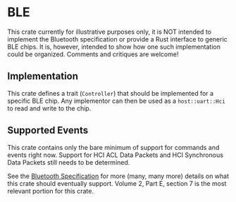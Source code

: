# BLE

This crate currently for illustrative purposes only, it is NOT
intended to implement the Bluetooth specification or provide a Rust
interface to generic BLE chips.  It is, however, intended to show how
one such implementation could be organized.  Comments and critiques
are welcome!

## Implementation

This crate defines a trait (`Controller`) that should be implemented
for a specific BLE chip.  Any implementor can then be used as a
`host::uart::Hci` to read and write to the chip.

## Supported Events

This crate contains only the bare minimum of support for commands and
events right now.  Support for HCI ACL Data Packets and HCI
Synchronous Data Packets still needs to be determined.

See the [Bluetooth
Specification](https://www.bluetooth.org/DocMan/handlers/DownloadDoc.ashx?doc_id=421043)
for more (many, many more) details on what this crate should
eventually support.  Volume 2, Part E, section 7 is the most relevant
portion for this crate.
